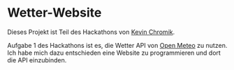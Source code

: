 # Wetter-Website

Dieses Projekt ist Teil des Hackathons von [Kevin Chromik](https://www.youtube.com/@KevinChromik).

Aufgabe 1 des Hackathons ist es, die Wetter API von [Open Meteo](https://open-meteo.com/) zu nutzen. Ich habe mich dazu entschieden eine Website zu programmieren und dort die API einzubinden.

